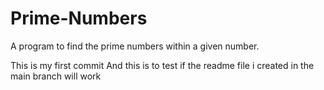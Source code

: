# Prime-Numbers
A program to find the prime numbers within a given number.

This is my first commit
And this is to test if the readme file i created in the main branch will work


